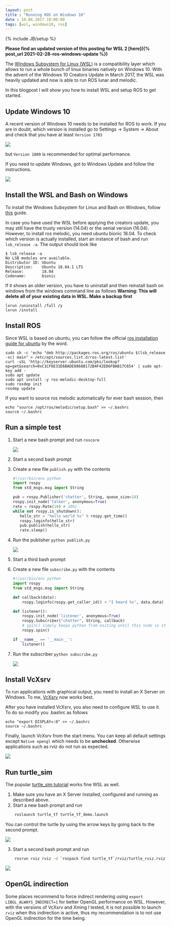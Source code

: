 ```yaml
---
layout: post
title : "Running ROS on Windows 10"
date : 10.06.2017 10:00:00
tags: [wsl, windows10, ros]
---
```

{% include JB/setup %}

**Please find an updated version of this posting for WSL 2 [here]({% post_url 2021-02-28-ros-windows-update %})**

The [Windows Subsystem for Linux (WSL)](https://msdn.microsoft.com/de-de/commandline/wsl/faq) is a compatibility layer which allows to run a whole bunch of linux binaries natively on Windows 10. With the advent of the Windows 10 Creators Update in March 2017, the WSL was heavily updated and now is able to run ROS lunar and melodic.

In this blogpost I will show you how to install WSL and setup ROS to get started.

## Update Windows 10

A recent version of Windows 10 needs to be installed for ROS to work. If you are in doubt, which version is installed go to Settings -> System -> About and check that you have at least `Version 1703`

![](/assets/images/RosOnWsl/WinVersion.png)

but `Version 1809` is recommended for optimal performance.

If you need to update Windows, got to Windows Update and follow the instructions.

![](https://cnet2.cbsistatic.com/img/PKRh3jY_SwHLSHspsOyOLemB5AE=/2017/03/28/1512839d-f203-4e20-96bf-d6345850923e/windows-10-creators-update-opt-in.png)

## Install the WSL and Bash on Windows

To install the Windows Subsystem for Linux and Bash on Windows, follow [this](https://docs.microsoft.com/en-us/windows/wsl/install-win10) guide.

In case you have used the WSL before applying the creators update, you may still have the trusty version (14.04) or the xenial version (16.04). However, to install ros melodic, you need ubuntu bionic 18.04.
To check which version is actually installed, start an instance of bash and run `lsb_release -a`. The output should look like

```
$ lsb_release -a
No LSB modules are available.
Distributor ID: Ubuntu
Description:    Ubuntu 18.04.1 LTS
Release:        18.04
Codename:       bionic
```

If it shows an older version, you have to uninstall and then reinstall bash on windows from the windows command line as follows **Warning: This will delete all of your existing data in WSL. Make a backup first**

    lxrun /uninstall /full /y
    lxrun /install

## Install ROS

Since WSL is based on ubuntu, you can follow the official [ros installation guide for ubuntu](http://wiki.ros.org/melodic/Installation/Ubuntu) by the word.


    sudo sh -c 'echo "deb http://packages.ros.org/ros/ubuntu $(lsb_release -sc) main" > /etc/apt/sources.list.d/ros-latest.list'
    curl -sSL 'http://keyserver.ubuntu.com/pks/lookup?op=get&search=0xC1CF6E31E6BADE8868B172B4F42ED6FBAB17C654' | sudo apt-key add -
    sudo apt update
    sudo apt install -y ros-melodic-desktop-full
    sudo rosdep init
    rosdep update

If you want to source ros melodic automatically for ever bash session, then

    echo "source /opt/ros/melodic/setup.bash" >> ~/.bashrc
    source ~/.bashrc

## Run a simple test

1. Start a new bash prompt and run `roscore`

   ![](/assets/images/RosOnWsl/roscore.PNG)
2. Start a second bash prompt
3. Create a new file `publish.py` with the contents
   ``` python
   #!/usr/bin/env python
   import rospy
   from std_msgs.msg import String
   
   pub = rospy.Publisher('chatter', String, queue_size=10)
   rospy.init_node('talker', anonymous=True)
   rate = rospy.Rate(10) # 10hz
   while not rospy.is_shutdown():
      hello_str = "hello world %s" % rospy.get_time()
      rospy.loginfo(hello_str)
      pub.publish(hello_str)
      rate.sleep()
   ```

4. Run the publisher `python publish.py`

   ![](/assets/images/RosOnWsl/publish.PNG)

5. Start a third bash prompt
6. Create a new file `subscribe.py` with the contents
   ``` python
   #!/usr/bin/env python
   import rospy
   from std_msgs.msg import String

   def callback(data):
       rospy.loginfo(rospy.get_caller_id() + "I heard %s", data.data)

   def listener():
       rospy.init_node('listener', anonymous=True)
       rospy.Subscriber("chatter", String, callback)
       # spin() simply keeps python from exiting until this node is stopped
       rospy.spin()

   if __name__ == '__main__':
       listener()
   ```  
7. Run the subscriber `python subscribe.py`

   ![](/assets/images/RosOnWsl/subscribe.PNG)

## Install VcXsrv

To run applications with graphical output, you need to install an X Server on Windows. To me, [VcXsrv](https://sourceforge.net/projects/vcxsrv/) now works best.

After you have installed VcXsrv, you also need to configure WSL to use it. To do so modify you .bashrc as follows

    echo "export DISPLAY=:0" >> ~/.bashrc
    source ~/.bashrc

Finally, launch VcXsrv from the start menu. You can keep all default settings except `Native opengl` which needs to be  __unchecked__. Otherwise applications such as rviz do not run as expected.

![](/assets/images/RosOnWsl/NoNativeOpenGl.PNG)

## Run turtle_sim

The popular [turtle_sim tutorial](http://wiki.ros.org/ROS/Tutorials/UnderstandingTopics) works fine WSL as well.

1. Make sure you have an X Server installed, configured and running as described above.
2. Start a new bash prompt and run

``` bash
    roslaunch turtle_tf turtle_tf_demo.launch
```

  You can control the turtle by using the arrow keys by going back to the second prompt.

   ![](/assets/images/RosOnWsl/turtle1.PNG)

3. Start a second bash prompt and run

``` bash
    rosrun rviz rviz -d `rospack find turtle_tf`/rviz/turtle_rviz.rviz
```

   ![](/assets/images/RosOnWsl/turtle2.PNG)

## OpenGL indirection

Some places recommend to force indirect rendering using `export LIBGL_ALWAYS_INDIRECT=1` for better OpenGL performance on WSL. However, with the versions of VcXsrv and Xming I tested, it is not possible to launch `rviz` when this indirection is active, thus my recommendation is to not use OpenGL indirection for the time being.
